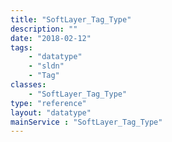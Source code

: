 ```yaml
---
title: "SoftLayer_Tag_Type"
description: ""
date: "2018-02-12"
tags:
    - "datatype"
    - "sldn"
    - "Tag"
classes:
    - "SoftLayer_Tag_Type"
type: "reference"
layout: "datatype"
mainService : "SoftLayer_Tag_Type"
---
```

